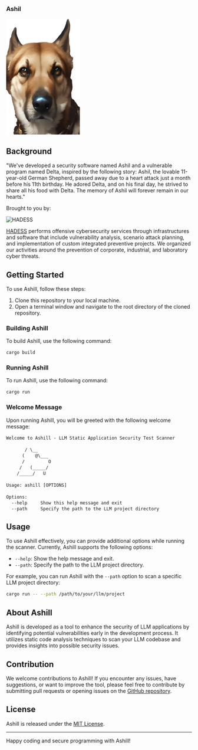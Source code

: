 ### Ashil

<img src="./ashil-logo.jpg" alt="HADESS" width="200"/>




## Background

"We've developed a security software named Ashil and a vulnerable program named Delta, inspired by the following story: Ashil, the lovable 11-year-old German Shepherd, passed away due to a heart attack just a month before his 11th birthday. He adored Delta, and on his final day, he strived to share all his food with Delta. The memory of Ashil will forever remain in our hearts."

Brought to you by:

<img src="https://hadess.io/wp-content/uploads/2022/04/LOGOTYPE-tag-white-.png" alt="HADESS" width="200"/>

[HADESS](https://hadess.io) performs offensive cybersecurity services through infrastructures and software that include vulnerability analysis, scenario attack planning, and implementation of custom integrated preventive projects. We organized our activities around the prevention of corporate, industrial, and laboratory cyber threats.

## Getting Started

To use Ashill, follow these steps:

1. Clone this repository to your local machine.
2. Open a terminal window and navigate to the root directory of the cloned repository.

### Building Ashill

To build Ashill, use the following command:

```sh
cargo build
```

### Running Ashill

To run Ashill, use the following command:

```sh
cargo run
```

### Welcome Message

Upon running Ashill, you will be greeted with the following welcome message:

```
Welcome to Ashill - LLM Static Application Security Test Scanner

       / \__
      (    @\___
      /         O
     /   (_____/ 
    /_____/   U
    
Usage: ashill [OPTIONS]

Options:
  --help     Show this help message and exit
  --path     Specify the path to the LLM project directory
```

## Usage

To use Ashill effectively, you can provide additional options while running the scanner. Currently, Ashill supports the following options:

- `--help`: Show the help message and exit.
- `--path`: Specify the path to the LLM project directory.

For example, you can run Ashill with the `--path` option to scan a specific LLM project directory:

```sh
cargo run -- --path /path/to/your/llm/project
```

## About Ashill

Ashill is developed as a tool to enhance the security of LLM applications by identifying potential vulnerabilities early in the development process. It utilizes static code analysis techniques to scan your LLM codebase and provides insights into possible security issues.

## Contribution

We welcome contributions to Ashill! If you encounter any issues, have suggestions, or want to improve the tool, please feel free to contribute by submitting pull requests or opening issues on the [GitHub repository](https://github.com/your-username/ashill).

## License

Ashill is released under the [MIT License](LICENSE).

---

Happy coding and secure programming with Ashill!
